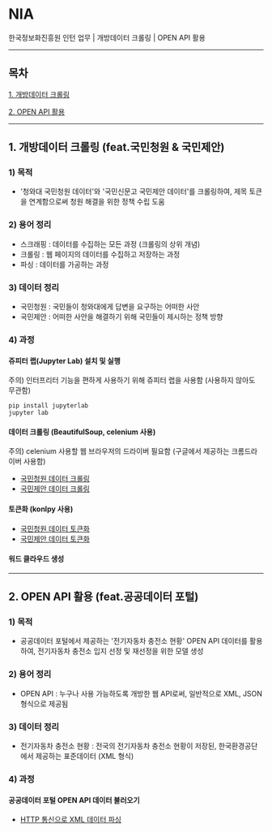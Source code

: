 # NIA
한국정보화진흥원 인턴 업무 | 개방데이터 크롤링 | OPEN API 활용

-----

## 목차
[1. 개방데이터 크롤링](https://github.com/KaJaeHyeob/NIA/blob/master/README.md#1-%EA%B0%9C%EB%B0%A9%EB%8D%B0%EC%9D%B4%ED%84%B0-%ED%81%AC%EB%A1%A4%EB%A7%81-feat%EA%B5%AD%EB%AF%BC%EC%B2%AD%EC%9B%90--%EA%B5%AD%EB%AF%BC%EC%A0%9C%EC%95%88)

[2. OPEN API 활용](https://github.com/KaJaeHyeob/NIA/blob/master/README.md#2-open-api-%ED%99%9C%EC%9A%A9-feat%EC%A0%84%EA%B8%B0%EC%9E%90%EB%8F%99%EC%B0%A8-%EC%B6%A9%EC%A0%84%EC%86%8C-%ED%98%84%ED%99%A9)

-----

## 1. 개방데이터 크롤링 (feat.국민청원 & 국민제안)

### 1) 목적
- '청와대 국민청원 데이터'와 '국민신문고 국민제안 데이터'를 크롤링하여, 제목 토큰을 연계함으로써 청원 해결을 위한 정책 수립 도움

### 2) 용어 정리
- 스크래핑 : 데이터를 수집하는 모든 과정 (크롤링의 상위 개념)
- 크롤링 : 웹 페이지의 데이터를 수집하고 저장하는 과정
- 파싱 : 데이터를 가공하는 과정

### 3) 데이터 정리
- 국민청원 : 국민들이 청와대에게 답변을 요구하는 어떠한 사안
- 국민제안 : 어떠한 사안을 해결하기 위해 국민들이 제시하는 정책 방향

### 4) 과정

#### 쥬피터 랩(Jupyter Lab) 설치 및 실행
주의) 인터프리터 기능을 편하게 사용하기 위해 쥬피터 랩을 사용함 (사용하지 않아도 무관함)
```
pip install jupyterlab
jupyter lab
```

#### 데이터 크롤링 (BeautifulSoup, celenium 사용)
주의) celenium 사용할 웹 브라우저의 드라이버 필요함 (구글에서 제공하는 크롬드라이버 사용함)
- [국민청원 데이터 크롤링](https://github.com/KaJaeHyeob/NIA/blob/master/app_BlueHouse/BlueHouse1_Crawling.ipynb)
- [국민제안 데이터 크롤링](https://github.com/KaJaeHyeob/NIA/blob/master/app_SinMoonGo/SinMoonGo1_Crawling.ipynb)

#### 토큰화 (konlpy 사용)
- [국민청원 데이터 토큰화](https://github.com/KaJaeHyeob/NIA/blob/master/app_BlueHouse/BlueHouse2_Tokenizing.ipynb)
- [국민제안 데이터 토큰화](https://github.com/KaJaeHyeob/NIA/blob/master/app_SinMoonGo/SinMoonGo2_Tokenizing.ipynb)

#### 워드 클라우드 생성

-----

## 2. OPEN API 활용 (feat.공공데이터 포털)

### 1) 목적
- 공공데이터 포털에서 제공하는 '전기자동차 충전소 현황' OPEN API 데이터를 활용하여, 전기자동차 충전소 입지 선정 및 재선정을 위한 모델 생성

### 2) 용어 정리
- OPEN API : 누구나 사용 가능하도록 개방한 웹 API로써, 일반적으로 XML, JSON 형식으로 제공됨

### 3) 데이터 정리
- 전기자동차 충전소 현황 : 전국의 전기자동차 충전소 현황이 저장된, 한국환경공단에서 제공하는 표준데이터 (XML 형식)

### 4) 과정

#### 공공데이터 포털 OPEN API 데이터 불러오기
- [HTTP 통신으로 XML 데이터 파싱](https://github.com/KaJaeHyeob/NIA/blob/master/app_EleCar/EleCarCharge_API.ipynb)

